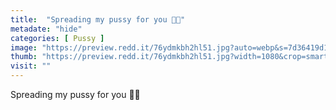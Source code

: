 ```yaml
---
title:  "Spreading my pussy for you 🍑💜"
metadate: "hide"
categories: [ Pussy ]
image: "https://preview.redd.it/76ydmkbh2hl51.jpg?auto=webp&s=7d36419d1f1b346f9a843bf7ba1e35bace6e7049"
thumb: "https://preview.redd.it/76ydmkbh2hl51.jpg?width=1080&crop=smart&auto=webp&s=5f98e84261d196e5e32ed7d65413e5564a408961"
visit: ""
---
```

Spreading my pussy for you 🍑💜
